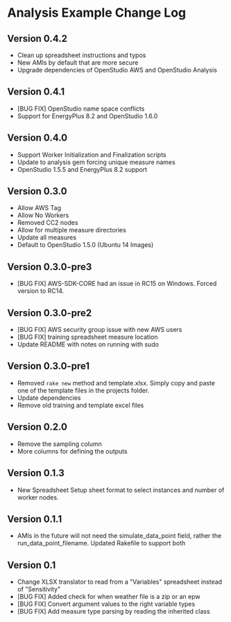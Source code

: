 Analysis Example Change Log
==================================

Version 0.4.2
-------------
* Clean up spreadsheet instructions and typos
* New AMIs by default that are more secure
* Upgrade dependencies of OpenStudio AWS and OpenStudio Analysis

Version 0.4.1
-------------
* [BUG FIX] OpenStudio name space conflicts
* Support for EnergyPlus 8.2 and OpenStudio 1.6.0

Version 0.4.0
-------------
* Support Worker Initialization and Finalization scripts
* Update to analysis gem forcing unique measure names
* OpenStudio 1.5.5 and EnergyPlus 8.2 support

Version 0.3.0
-------------
* Allow AWS Tag
* Allow No Workers
* Removed CC2 nodes
* Allow for multiple measure directories
* Update all measures
* Default to OpenStudio 1.5.0 (Ubuntu 14 Images)

Version 0.3.0-pre3
------------------
* [BUG FIX] AWS-SDK-CORE had an issue in RC15 on Windows. Forced version to RC14.

Version 0.3.0-pre2
------------------
* [BUG FIX] AWS security group issue with new AWS users
* [BUG FIX] training spreadsheet measure location
* Update README with notes on running with sudo

Version 0.3.0-pre1
------------------
* Removed `rake new` method and template.xlsx. Simply copy and paste one of the template files in the projects folder.
* Update dependencies
* Remove old training and template excel files

Version 0.2.0
------------------------
* Remove the sampling column
* More columns for defining the outputs

Version 0.1.3
------------
* New Spreadsheet Setup sheet format to select instances and number of worker nodes.

Version 0.1.1
-----------
* AMIs in the future will not need the simulate_data_point field, rather the run_data_point_filename. Updated Rakefile to support both

Version 0.1
-------------
* Change XLSX translator to read from a "Variables" spreadsheet instead of "Sensitivity"
* [BUG FIX] Added check for when weather file is a zip or an epw
* [BUG FIX] Convert argument values to the right variable types
* [BUG FIX] Add measure type parsing by reading the inherited class
